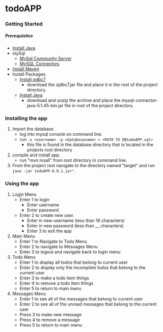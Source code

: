 # todoAPP
### Getting Started
##### Prerequisites
* [Install Java](https://www.java.com/en/download/help/download_options.xml)
* mySql
  * [MySql Community Server](https://dev.mysql.com/downloads/mysql/)
  * [MySQL Connectors](https://dev.mysql.com/downloads/connector/j/) 
* [Install Maven](https://maven.apache.org/download.cgi)
* Install Packages.
  * [Install odbc7](http://www.oracle.com/technetwork/database/features/jdbc/jdbc-drivers-12c-download-1958347.html) 
    * download the ojdbc7.jar file and place it in the root of the project directory. 
  * [Install Java](http://www.oracle.com/technetwork/java/javase/downloads/index.html)
    * download and unzip the archive and place the mysql-connector-java-5.1.45-bin.jar file in root
    of the project directory.
### Installing the app
1. Import the database.
   * log into mysql console on command line.
   * run `-u <username> -p <databasename> < <PATH TO DBtodoAPP.sql> `
      * this file is found in the database directory that is located in the projects root directory
2. compile and install app.
    * run "mvn insall" from root directory in command line.
3. From the project root navigate to the directory named "target" and run ` java -jar todoAPP-0.0.1.jar" `.
### Using the app
1. Login Menu
    * Enter 1 to login 
        * Enter username
        * Enter password
    * Enter 2 to create new user.
        * Enter in new username (less than 16 characters)
        * Enter in new password (less than __ characters)
        * Enter 3 to exit the app
2. Main Menu
    * Enter 1 to Navigate to Todo Menu
    * Enter 2 to navigate to Messages Menu
    * Enter 3 to logout and navigate back to login menu
3. Todo Menu
    * Enter 1 to display all todos that belong to current user
    * Enter 2 to display only the incomplete todos that belong to the current user
    * Enter 3 to make a todo item things
    * Enter 4 to remove a todo item things
    * Enter 5 to return to main menu
4. Messages Menu
    * Enter 1 to see all of the messages that belong to current user
    * Enter 2 to see all of the unread messages that belong to the current user
    * Press 3 to make new message 
    * Press 4 to remove a message
    * Press 5 to return to main menu

